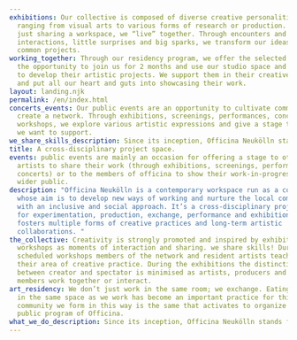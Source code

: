 ```yaml
---
exhibitions: Our collective is composed of diverse creative personalities
  ranging from visual arts to various forms of research or production. More than
  just sharing a workspace, we “live” together. Through encounters and
  interactions, little surprises and big sparks, we transform our ideas into
  common projects.
working_together: Through our residency program, we offer the selected artists
  the opportunity to join us for 2 months and use our studio space and darkroom
  to develop their artistic projects. We support them in their creative process
  and put all our heart and guts into showcasing their work.
layout: landing.njk
permalink: /en/index.html
concerts_events: Our public events are an opportunity to cultivate community and
  create a network. Through exhibitions, screenings, performances, concerts or
  workshops, we explore various artistic expressions and give a stage to those
  we want to support.
we_share_skills_description: Since its inception, Officina Neukölln stands for shared influences.
title: A cross-disciplinary project space.
events: public events are mainly an occasion for offering a stage to other
  artists to share their work (through exhibitions, screenings, performances or
  concerts) or to the members of officina to show their work-in-progress to a
  wider public.
description: "Officina Neukölln is a contemporary workspace run as a collective
  whose aim is to develop new ways of working and nurture the local community
  with an inclusive and social approach. It’s a cross-disciplinary project space
  for experimentation, production, exchange, performance and exhibition that
  fosters multiple forms of creative practices and long-term artistic
  collaborations. "
the_collective: Creativity is strongly promoted and inspired by exhibitions and
  workshops as moments of interaction and sharing. we share skills! During
  scheduled workshops members of the network and resident artists teach others
  their area of creative practice. During the exhibitions the distinction
  between creator and spectator is minimised as artists, producers and audience
  members work together or interact.
art_residency: We don’t just work in the same room; we exchange. Eating together
  in the same space as we work has become an important practice for this. The
  community we form in this way is the same that activates to organize all the
  public program of Officina.
what_we_do_description: Since its inception, Officina Neukölln stands for shared influences and skills.
---
```


